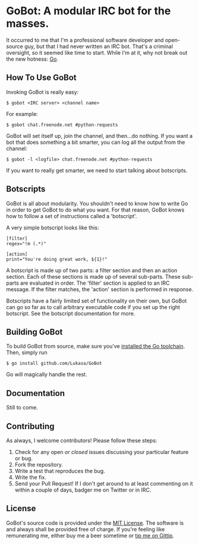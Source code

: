 # GoBot: A modular IRC bot for the masses.

It occurred to me that I'm a professional software developer and open-source
guy, but that I had never written an IRC bot. That's a criminal oversight, so
it seemed like time to start. While I'm at it, why not break out the new
hotness: [Go](http://golang.org/).

## How To Use GoBot

Invoking GoBot is really easy:

    $ gobot <IRC server> <channel name>

For example:

    $ gobot chat.freenode.net #python-requests

GoBot will set itself up, join the channel, and then...do nothing. If you want
a bot that does something a bit smarter, you can log all the output from the
channel:

    $ gobot -l <logfile> chat.freenode.net #python-requests

If you want to really get smarter, we need to start talking about botscripts.

## Botscripts

GoBot is all about modularity. You shouldn't need to know how to write Go in
order to get GoBot to do what you want. For that reason, GoBot knows how to
follow a set of instructions called a 'botscript'.

A very simple botscript looks like this:

    [filter]
    regex="!m (.*)"

    [action]
    print="You're doing great work, ${1}!"

A botscript is made up of two parts: a filter section and then an action
section. Each of these sections is made up of several sub-parts. These
sub-parts are evaluated in order. The 'filter' section is applied to an IRC
message. If the filter matches, the 'action' section is performed in response.

Botscripts have a fairly limited set of functionality on their own, but GoBot
can go so far as to call arbitrary executable code if you set up the right
botscript. See the botscript documentation for more.

## Building GoBot

To build GoBot from source, make sure you've
[installed the Go toolchain](http://golang.org/doc/install). Then, simply run

    $ go install github.com/Lukasa/GoBot

Go will magically handle the rest.

## Documentation

Still to come.

## Contributing

As always, I welcome contributors! Please follow these steps:

1. Check for any open _or closed_ issues discussing your particular feature or
   bug.
2. Fork the repository.
3. Write a test that reproduces the bug.
4. Write the fix.
5. Send your Pull Request! If I don't get around to at least commenting on it
   within a couple of days, badger me on Twitter or in IRC.

## License

GoBot's source code is provided under the
[MIT License](http://opensource.org/licenses/mit-license.php). The software is
and always shall be provided free of charge. If you're feeling like
remunerating me, either buy me a beer sometime or
[tip me on Gittip](https://www.gittip.com/Lukasa/).
